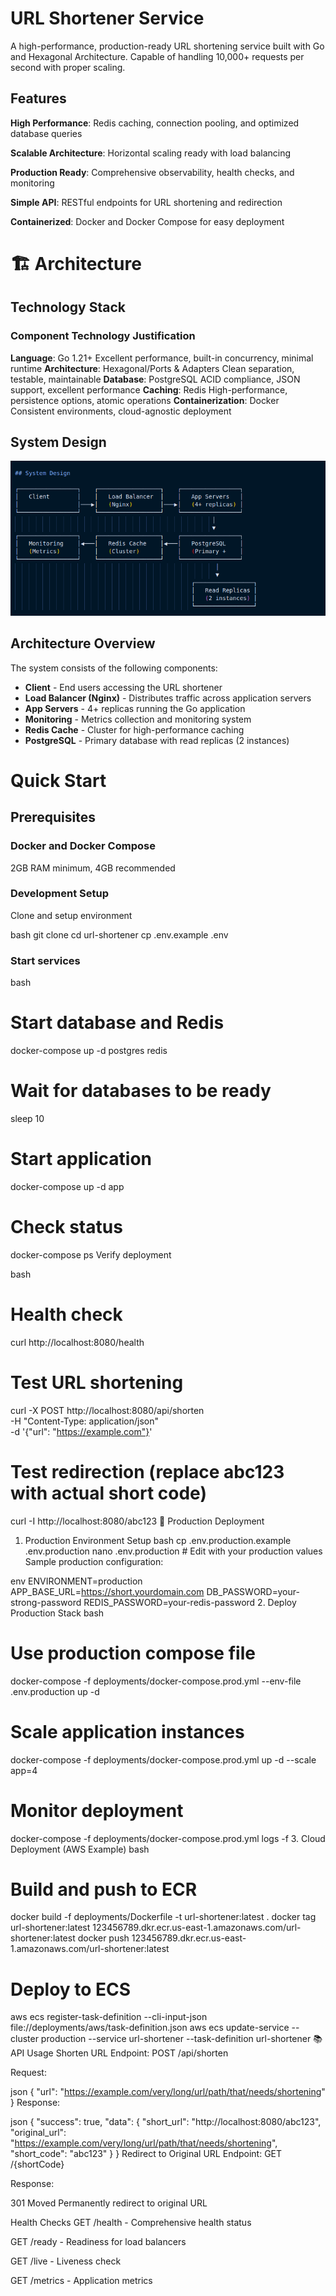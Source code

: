 # URL Shortener Service
A high-performance, production-ready URL shortening service built with Go and Hexagonal Architecture. 
Capable of handling 10,000+ requests per second with proper scaling.

## Features
**High Performance**: Redis caching, connection pooling, and optimized database queries

**Scalable Architecture**: Horizontal scaling ready with load balancing

**Production Ready**: Comprehensive observability, health checks, and monitoring

**Simple API**: RESTful endpoints for URL shortening and redirection

**Containerized**: Docker and Docker Compose for easy deployment

# 🏗️ Architecture
## Technology Stack
### Component	Technology	Justification

**Language**:	Go 1.21+	Excellent performance, built-in concurrency, minimal runtime
**Architecture**:	Hexagonal/Ports & Adapters	Clean separation, testable, maintainable
**Database**:	PostgreSQL	ACID compliance, JSON support, excellent performance
**Caching**:	Redis	High-performance, persistence options, atomic operations
**Containerization**:	Docker	Consistent environments, cloud-agnostic deployment


## System Design

![System Architecture Diagram](docs/system_diagram.png)

## Architecture Overview

The system consists of the following components:

- **Client** - End users accessing the URL shortener
- **Load Balancer (Nginx)** - Distributes traffic across application servers
- **App Servers** - 4+ replicas running the Go application
- **Monitoring** - Metrics collection and monitoring system
- **Redis Cache** - Cluster for high-performance caching
- **PostgreSQL** - Primary database with read replicas (2 instances)

# Quick Start
## Prerequisites

### Docker and Docker Compose
2GB RAM minimum, 4GB recommended

### Development Setup
Clone and setup environment

bash
git clone <repository-url>
cd url-shortener
cp .env.example .env

### Start services

bash
# Start database and Redis
docker-compose up -d postgres redis

# Wait for databases to be ready
sleep 10

# Start application
docker-compose up -d app

# Check status
docker-compose ps
Verify deployment

bash
# Health check
curl http://localhost:8080/health

# Test URL shortening
curl -X POST http://localhost:8080/api/shorten \
  -H "Content-Type: application/json" \
  -d '{"url": "https://example.com"}'

# Test redirection (replace abc123 with actual short code)
curl -I http://localhost:8080/abc123
🚀 Production Deployment
1. Production Environment Setup
bash
cp .env.production.example .env.production
nano .env.production  # Edit with your production values
Sample production configuration:

env
ENVIRONMENT=production
APP_BASE_URL=https://short.yourdomain.com
DB_PASSWORD=your-strong-password
REDIS_PASSWORD=your-redis-password
2. Deploy Production Stack
bash
# Use production compose file
docker-compose -f deployments/docker-compose.prod.yml --env-file .env.production up -d

# Scale application instances
docker-compose -f deployments/docker-compose.prod.yml up -d --scale app=4

# Monitor deployment
docker-compose -f deployments/docker-compose.prod.yml logs -f
3. Cloud Deployment (AWS Example)
bash
# Build and push to ECR
docker build -f deployments/Dockerfile -t url-shortener:latest .
docker tag url-shortener:latest 123456789.dkr.ecr.us-east-1.amazonaws.com/url-shortener:latest
docker push 123456789.dkr.ecr.us-east-1.amazonaws.com/url-shortener:latest

# Deploy to ECS
aws ecs register-task-definition --cli-input-json file://deployments/aws/task-definition.json
aws ecs update-service --cluster production --service url-shortener --task-definition url-shortener
📚 API Usage
Shorten URL
Endpoint: POST /api/shorten

Request:

json
{
  "url": "https://example.com/very/long/url/path/that/needs/shortening"
}
Response:

json
{
  "success": true,
  "data": {
    "short_url": "http://localhost:8080/abc123",
    "original_url": "https://example.com/very/long/url/path/that/needs/shortening",
    "short_code": "abc123"
  }
}
Redirect to Original URL
Endpoint: GET /{shortCode}

Response:

301 Moved Permanently redirect to original URL

Health Checks
GET /health - Comprehensive health status

GET /ready - Readiness for load balancers

GET /live - Liveness check

GET /metrics - Application metrics